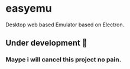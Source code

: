 # easyemu

Desktop web based Emulator based on Electron.

## Under development 🚧

### Maype i will cancel this project no pain.
